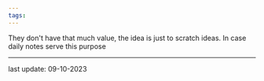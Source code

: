 ```yaml
---
tags:
---
```

They don't have that much value, the idea is just to scratch ideas. In case daily notes serve this purpose

---
last update: 09-10-2023
